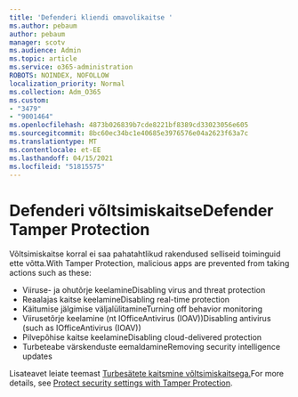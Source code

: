 ```yaml
---
title: 'Defenderi kliendi omavolikaitse '
ms.author: pebaum
author: pebaum
manager: scotv
ms.audience: Admin
ms.topic: article
ms.service: o365-administration
ROBOTS: NOINDEX, NOFOLLOW
localization_priority: Normal
ms.collection: Adm_O365
ms.custom:
- "3479"
- "9001464"
ms.openlocfilehash: 4873b026839b7cde8221bf8389cd33023056e605
ms.sourcegitcommit: 8bc60ec34bc1e40685e3976576e04a2623f63a7c
ms.translationtype: MT
ms.contentlocale: et-EE
ms.lasthandoff: 04/15/2021
ms.locfileid: "51815575"
---
```

# <a name="defender-tamper-protection"></a><span data-ttu-id="c2bd0-102">Defenderi võltsimiskaitse</span><span class="sxs-lookup"><span data-stu-id="c2bd0-102">Defender Tamper Protection</span></span> 

<span data-ttu-id="c2bd0-103">Võltsimiskaitse korral ei saa pahatahtlikud rakendused selliseid toiminguid ette võtta.</span><span class="sxs-lookup"><span data-stu-id="c2bd0-103">With Tamper Protection, malicious apps are prevented from taking actions such as these:</span></span>

- <span data-ttu-id="c2bd0-104">Viiruse- ja ohutõrje keelamine</span><span class="sxs-lookup"><span data-stu-id="c2bd0-104">Disabling virus and threat protection</span></span>
- <span data-ttu-id="c2bd0-105">Reaalajas kaitse keelamine</span><span class="sxs-lookup"><span data-stu-id="c2bd0-105">Disabling real-time protection</span></span>
- <span data-ttu-id="c2bd0-106">Käitumise jälgimise väljalülitamine</span><span class="sxs-lookup"><span data-stu-id="c2bd0-106">Turning off behavior monitoring</span></span>
- <span data-ttu-id="c2bd0-107">Viirusetõrje keelamine (nt IOfficeAntivirus (IOAV))</span><span class="sxs-lookup"><span data-stu-id="c2bd0-107">Disabling antivirus (such as IOfficeAntivirus (IOAV))</span></span>
- <span data-ttu-id="c2bd0-108">Pilvepõhise kaitse keelamine</span><span class="sxs-lookup"><span data-stu-id="c2bd0-108">Disabling cloud-delivered protection</span></span>
- <span data-ttu-id="c2bd0-109">Turbeteabe värskenduste eemaldamine</span><span class="sxs-lookup"><span data-stu-id="c2bd0-109">Removing security intelligence updates</span></span>

<span data-ttu-id="c2bd0-110">Lisateavet leiate teemast [Turbesätete kaitsmine võltsimiskaitsega.](https://docs.microsoft.com/windows/security/threat-protection/windows-defender-antivirus/prevent-changes-to-security-settings-with-tamper-protection)</span><span class="sxs-lookup"><span data-stu-id="c2bd0-110">For more details, see [Protect security settings with Tamper Protection](https://docs.microsoft.com/windows/security/threat-protection/windows-defender-antivirus/prevent-changes-to-security-settings-with-tamper-protection).</span></span>
